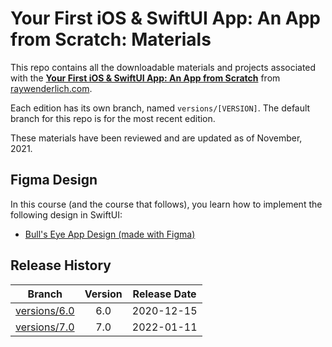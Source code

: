 # Your First iOS & SwiftUI App: An App from Scratch: Materials

This repo contains all the downloadable materials and projects associated with the **[Your First iOS & SwiftUI App: An App from Scratch](https://www.raywenderlich.com/28797163-your-first-ios-swiftui-app-an-app-from-scratch)** from [raywenderlich.com](https://www.raywenderlich.com).

Each edition has its own branch, named `versions/[VERSION]`. The default branch for this repo is for the most recent edition.

These materials have been reviewed and are updated as of November, 2021.

## Figma Design

In this course (and the course that follows), you learn how to implement the following design in SwiftUI:

   * [Bull's Eye App Design (made with Figma)](https://www.figma.com/file/3MBMeYd2hP4rajTbHnZL0z/Bullseye?node-id=0%3A1)

## Release History

| Branch                                                                            | Version | Release Date |
| --------------------------------------------------------------------------------- |:-------:|:------------:|
| [versions/6.0](https://github.com/raywenderlich/video-yfsa1-materials/tree/versions/6.0) | 6.0     | 2020-12-15   |
| [versions/7.0](https://github.com/raywenderlich/video-yfsa1-materials/tree/versions/7.0) | 7.0     | 2022-01-11   |
